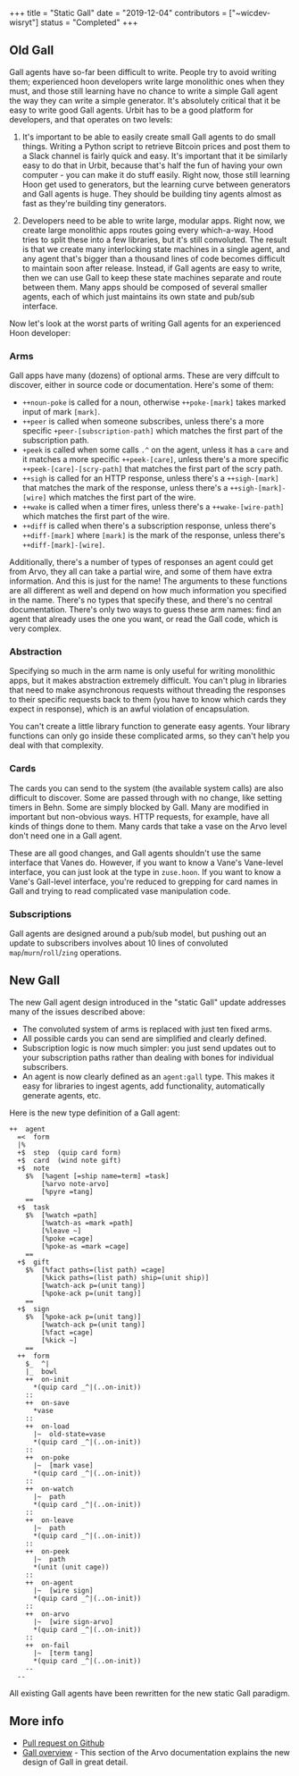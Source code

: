 +++
title = "Static Gall"
date = "2019-12-04"
contributors = ["~wicdev-wisryt"]
status = "Completed"
+++

## Old Gall

Gall agents have so-far been difficult to write. People try to avoid writing
them; experienced hoon developers write large monolithic ones when they must,
and those still learning have no chance to write a simple Gall agent the way
they can write a simple generator. It's absolutely critical that it be easy to
write good Gall agents. Urbit has to be a good platform for developers, and that
operates on two levels:

1. It's important to be able to easily create small Gall agents to do small
   things. Writing a Python script to retrieve Bitcoin prices and post them to
   a Slack channel is fairly quick and easy. It's important that it be
   similarly easy to do that in Urbit, because that's half the fun of having
   your own computer - you can make it do stuff easily. Right now, those still
   learning Hoon get used to generators, but the learning curve between
   generators and Gall agents is huge. They should be building tiny agents
   almost as fast as they're building tiny generators.

2. Developers need to be able to write large, modular apps. Right now, we
   create large monolithic apps routes going every which-a-way. Hood tries to
   split these into a few libraries, but it's still convoluted. The result is
   that we create many interlocking state machines in a single agent, and any
   agent that's bigger than a thousand lines of code becomes difficult to
   maintain soon after release.  Instead, if Gall agents are easy to write,
   then we can use Gall to keep these state machines separate and route between
   them. Many apps should be composed of several smaller agents, each of which
   just maintains its own state and pub/sub interface.

Now let's look at the worst parts of writing Gall agents for an experienced Hoon
developer:

### Arms

Gall apps have many (dozens) of optional arms. These are very diffcult to
discover, either in source code or documentation. Here's some of them:

- `++noun-poke` is called for a noun, otherwise `++poke-[mark]` takes marked
  input of mark `[mark]`.
- `++peer` is called when someone subscribes, unless there's a more specific
  `+peer-[subscription-path]` which matches the first part of the subscription
  path.
- `+peek` is called when some calls `.^` on the agent, unless it has a `care`
  and it matches a more specific `++peek-[care]`, unless there's a more
  specific `++peek-[care]-[scry-path]` that matches the first part of the scry
  path.
- `++sigh` is called for an HTTP response, unless there's a `++sigh-[mark]`
  that matches the mark of the response, unless there's a
  `++sigh-[mark]-[wire]` which matches the first part of the wire.
- `++wake` is called when a timer fires, unless there's a `++wake-[wire-path]`
  which matches the first part of the wire.
- `++diff` is called when there's a subscription response, unless there's
  `++diff-[mark]` where `[mark]` is the mark of the response, unless there's
  `++diff-[mark]-[wire]`.

Additionally, there's a number of types of responses an agent could get from
Arvo, they all can take a partial wire, and some of them have extra information.
And this is just for the name! The arguments to these functions are all
different as well and depend on how much information you specified in the name.
There's no types that specify these, and there's no central documentation.
There's only two ways to guess these arm names: find an agent that already uses
the one you want, or read the Gall code, which is very complex.

### Abstraction

Specifying so much in the arm name is only useful for writing monolithic apps,
but it makes abstraction extremely difficult. You can't plug in libraries that
need to make asynchronous requests without threading the responses to their
specific requests back to them (you have to know which cards they expect in
response), which is an awful violation of encapsulation.

You can't create a little library function to generate easy agents. Your library
functions can only go inside these complicated arms, so they can't help you deal
with that complexity.

### Cards

The cards you can send to the system (the available system calls) are also
difficult to discover. Some are passed through with no change, like setting
timers in Behn. Some are simply blocked by Gall. Many are modified in important
but non-obvious ways. HTTP requests, for example, have all kinds of things done
to them. Many cards that take a vase on the Arvo level don't need one in a Gall
agent.

These are all good changes, and Gall agents shouldn't use the same interface
that Vanes do. However, if you want to know a Vane's Vane-level interface, you
can just look at the type in `zuse.hoon`. If you want to know a Vane's
Gall-level interface, you're reduced to grepping for card names in Gall and
trying to read complicated vase manipulation code.

### Subscriptions

Gall agents are designed around a pub/sub model, but pushing out an update to
subscribers involves about 10 lines of convoluted `map`/`murn`/`roll`/`zing`
operations.

## New Gall

The new Gall agent design introduced in the "static Gall" update addresses many
of the issues described above:

- The convoluted system of arms is replaced with just ten fixed arms.
- All possible cards you can send are simplified and clearly defined.
- Subscription logic is now much simpler: you just send updates out to your
  subscription paths rather than dealing with bones for individual subscribers.
- An agent is now clearly defined as an `agent:gall` type. This makes it easy
  for libraries to ingest agents, add functionality, automatically generate
  agents, etc.

Here is the new type definition of a Gall agent:

```hoon
++  agent
  =<  form
  |%
  +$  step  (quip card form)
  +$  card  (wind note gift)
  +$  note
    $%  [%agent [=ship name=term] =task]
        [%arvo note-arvo]
        [%pyre =tang]
    ==
  +$  task
    $%  [%watch =path]
        [%watch-as =mark =path]
        [%leave ~]
        [%poke =cage]
        [%poke-as =mark =cage]
    ==
  +$  gift
    $%  [%fact paths=(list path) =cage]
        [%kick paths=(list path) ship=(unit ship)]
        [%watch-ack p=(unit tang)]
        [%poke-ack p=(unit tang)]
    ==
  +$  sign
    $%  [%poke-ack p=(unit tang)]
        [%watch-ack p=(unit tang)]
        [%fact =cage]
        [%kick ~]
    ==
  ++  form
    $_  ^|
    |_  bowl
    ++  on-init
      *(quip card _^|(..on-init))
    ::
    ++  on-save
      *vase
    ::
    ++  on-load
      |~  old-state=vase
      *(quip card _^|(..on-init))
    ::
    ++  on-poke
      |~  [mark vase]
      *(quip card _^|(..on-init))
    ::
    ++  on-watch
      |~  path
      *(quip card _^|(..on-init))
    ::
    ++  on-leave
      |~  path
      *(quip card _^|(..on-init))
    ::
    ++  on-peek
      |~  path
      *(unit (unit cage))
    ::
    ++  on-agent
      |~  [wire sign]
      *(quip card _^|(..on-init))
    ::
    ++  on-arvo
      |~  [wire sign-arvo]
      *(quip card _^|(..on-init))
    ::
    ++  on-fail
      |~  [term tang]
      *(quip card _^|(..on-init))
    --
  --
```

All existing Gall agents have been rewritten for the new static Gall paradigm.

## More info

- [Pull request on Github](https://github.com/urbit/urbit/pull/1996)
- [Gall overview](https://urbit.org/docs/arvo/gall/gall) - This section of the
  Arvo documentation explains the new design of Gall in great detail.
